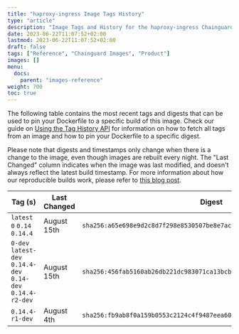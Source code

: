 ```yaml
---
title: "haproxy-ingress Image Tags History"
type: "article"
description: "Image Tags and History for the haproxy-ingress Chainguard Image"
date: 2023-06-22T11:07:52+02:00
lastmod: 2023-06-22T11:07:52+02:00
draft: false
tags: ["Reference", "Chainguard Images", "Product"]
images: []
menu:
  docs:
    parent: "images-reference"
weight: 700
toc: true
---
```


The following table contains the most recent tags and digests that can be used to pin your Dockerfile to a specific build of this image. Check our guide on [Using the Tag History API](/chainguard/chainguard-images/using-the-tag-history-api/) for information on how to fetch all tags from an image and how to pin your Dockerfile to a specific digest.

Please note that digests and timestamps only change when there is a change to the image, even though images are rebuilt every night. The "Last Changed" column indicates when the image was last modified, and doesn't always reflect the latest build timestamp. For more information about how our reproducible builds work, please refer to [this blog post](https://www.chainguard.dev/unchained/reproducing-chainguards-reproducible-image-builds).

| Tag (s)                                                       | Last Changed | Digest                                                                    |
|---------------------------------------------------------------|--------------|---------------------------------------------------------------------------|
|  `latest` `0` `0.14` `0.14.4`                                 | August 15th  | `sha256:a65e698e9d2c8d7f298e8530507be8e7ac5eac397e3c3171661ce79f0a4690ce` |
|  `0-dev` `latest-dev` `0.14.4-dev` `0.14-dev` `0.14.4-r2-dev` | August 15th  | `sha256:456fab5160ab26db221dc983071ca13bcb9c7ea06189c08b06ced918bb0d6380` |
|  `0.14.4-r1-dev`                                              | August 4th   | `sha256:fb9ab8f0a159b0553c2124c4f9487eea6007a5e290959aea1dc10df3dbc8b221` |
